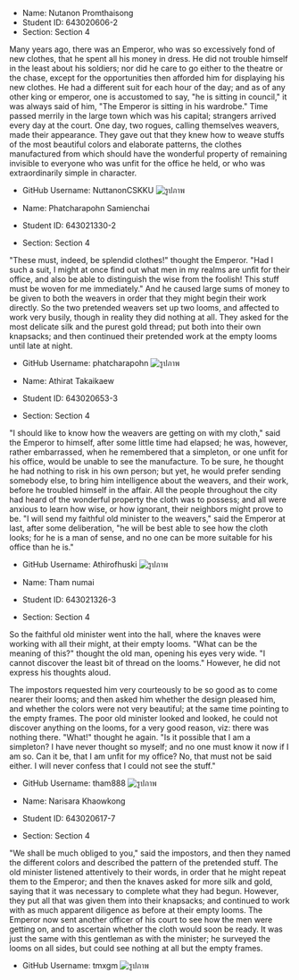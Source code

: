 - Name: Nutanon Promthaisong
- Student ID: 643020606-2
- Section: Section 4

Many years ago, there was an Emperor, who was so excessively fond of new clothes, that he
spent all his money in dress. He did not trouble himself in the least about his soldiers; nor did
he care to go either to the theatre or the chase, except for the opportunities then afforded him
for displaying his new clothes. He had a different suit for each hour of the day; and as of any
other king or emperor, one is accustomed to say, "he is sitting in council," it was always said of
him, "The Emperor is sitting in his wardrobe."
Time passed merrily in the large town which was his capital; strangers arrived every day at the
court. One day, two rogues, calling themselves weavers, made their appearance. They gave out
that they knew how to weave stuffs of the most beautiful colors and elaborate patterns, the
clothes manufactured from which should have the wonderful property of remaining invisible to
everyone who was unfit for the office he held, or who was extraordinarily simple in character.

- GitHub Username: NuttanonCSKKU
![รูปภาพ](./media/bank1.jpg)

- Name: Phatcharapohn Samienchai
- Student ID: 643021330-2
- Section: Section 4

"These must, indeed, be splendid clothes!" thought the Emperor. "Had I such a suit, I might at
once find out what men in my realms are unfit for their office, and also be able to distinguish
the wise from the foolish! This stuff must be woven for me immediately." And he caused large
sums of money to be given to both the weavers in order that they might begin their work
directly.
So the two pretended weavers set up two looms, and affected to work very busily, though in
reality they did nothing at all. They asked for the most delicate silk and the purest gold thread;
put both into their own knapsacks; and then continued their pretended work at the empty
looms until late at night.

- GitHub Username: phatcharapohn
![รูปภาพ](./media/phatcharapohn.jpg)

- Name: Athirat Takaikaew
- Student ID: 643020653-3
- Section: Section 4

"I should like to know how the weavers are getting on with my cloth," said the Emperor to
himself, after some little time had elapsed; he was, however, rather embarrassed, when he
remembered that a simpleton, or one unfit for his office, would be unable to see the
manufacture. To be sure, he thought he had nothing to risk in his own person; but yet, he
would prefer sending somebody else, to bring him intelligence about the weavers, and their
work, before he troubled himself in the affair. All the people throughout the city had heard of
the wonderful property the cloth was to possess; and all were anxious to learn how wise, or
how ignorant, their neighbors might prove to be.
"I will send my faithful old minister to the weavers," said the Emperor at last, after some
deliberation, "he will be best able to see how the cloth looks; for he is a man of sense, and no
one can be more suitable for his office than he is."

- GitHub Username: Athirofhuski
![รูปภาพ](./media/athirat.jpg) 

- Name: Tham numai
- Student ID: 643021326-3
- Section: Section 4

So the faithful old minister went into the hall, where the knaves were working with all their
might, at their empty looms. "What can be the meaning of this?" thought the old man, opening
his eyes very wide. "I cannot discover the least bit of thread on the looms." However, he did not
express his thoughts aloud.

The impostors requested him very courteously to be so good as to come nearer their looms;
and then asked him whether the design pleased him, and whether the colors were not very
beautiful; at the same time pointing to the empty frames. The poor old minister looked and
looked, he could not discover anything on the looms, for a very good reason, viz: there was
nothing there. "What!" thought he again. "Is it possible that I am a simpleton? I have never
thought so myself; and no one must know it now if I am so. Can it be, that I am unfit for my
office? No, that must not be said either. I will never confess that I could not see the stuff."

- GitHub Username: tham888
![รูปภาพ](./media/tham1.jpg)

- Name: Narisara Khaowkong
- Student ID: 643020617-7
- Section: Section 4


"We shall be much obliged to you," said the impostors, and then they named the different
colors and described the pattern of the pretended stuff. The old minister listened attentively to
their words, in order that he might repeat them to the Emperor; and then the knaves asked for
more silk and gold, saying that it was necessary to complete what they had begun. However,
they put all that was given them into their knapsacks; and continued to work with as much
apparent diligence as before at their empty looms.
The Emperor now sent another officer of his court to see how the men were getting on, and to
ascertain whether the cloth would soon be ready. It was just the same with this gentleman as
with the minister; he surveyed the looms on all sides, but could see nothing at all but the empty
frames.

- GitHub Username: tmxgm
![รูปภาพ](./media/tmxgm1.jpg)
